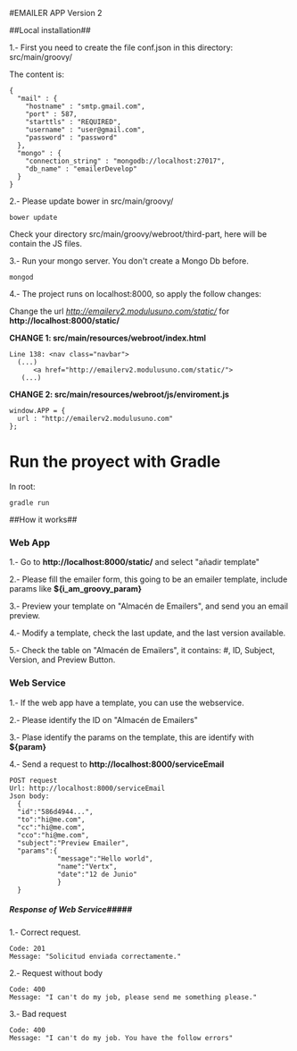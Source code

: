 
#EMAILER APP Version 2

##Local installation##

1.- First you need to create the file conf.json in this directory: src/main/groovy/

The content is:
```
{
  "mail" : {
    "hostname" : "smtp.gmail.com",
    "port" : 587,
    "starttls" : "REQUIRED",
    "username" : "user@gmail.com",
    "password" : "password"
  },
  "mongo" : {
    "connection_string" : "mongodb://localhost:27017",
    "db_name" : "emailerDevelop"
  }
}
```
2.- Please update bower in src/main/groovy/
```
bower update
```
Check your directory src/main/groovy/webroot/third-part, here will be contain the JS files.

3.- Run your mongo server. You don't create a Mongo Db before.
```
mongod
```
4.- The project runs on localhost:8000, so apply the follow changes:

Change the url _http://emailerv2.modulusuno.com/static/_ for **http://localhost:8000/static/**

__CHANGE 1: src/main/resources/webroot/index.html__
```
Line 138: <nav class="navbar">
  (...)
      <a href="http://emailerv2.modulusuno.com/static/">
   (...)
```

__CHANGE 2: src/main/resources/webroot/js/enviroment.js__
```
window.APP = {
  url : "http://emailerv2.modulusuno.com"
};
```

# Run the proyect with Gradle
In root:

```
gradle run

```

##How it works##

### Web App ###
1.- Go to **http://localhost:8000/static/** and select "añadir template"

2.- Please fill the emailer form, this going to be an emailer template, include params like **${i_am_groovy_param}**

3.- Preview your template on "Almacén de Emailers", and send you an email preview.

4.- Modify a template, check the last update, and the last version available.

5.- Check the table on "Almacén de Emailers", it contains: #, ID, Subject, Version, and Preview Button.


### Web Service ###
1.- If the web app have a template, you can use the webservice.

2.- Please identify the ID on "Almacén de Emailers"

3.- Plase identify the params on the template, this are identify with **${param}**

4.- Send a request to **http://localhost:8000/serviceEmail**

```
POST request
Url: http://localhost:8000/serviceEmail
Json body:
  {
  "id":"586d4944...",
  "to":"hi@me.com",
  "cc":"hi@me.com",
  "cco":"hi@me.com",
  "subject":"Preview Emailer",
  "params":{
            "message":"Hello world",
            "name":"Vertx",
            "date":"12 de Junio"
            }
  }
```

##### Response of Web Service#####

1.- Correct request.
```
Code: 201
Message: "Solicitud enviada correctamente."
```

2.- Request without body
```
Code: 400
Message: "I can't do my job, please send me something please."
```

3.- Bad request
```
Code: 400
Message: "I can't do my job. You have the follow errors"
```


